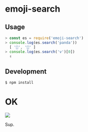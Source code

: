 # emoji-search

## Usage

```javascript
> const es = require('emoji-search')
> console.log(es.search('panda'))
  [ '🐼', '🎍' ]
> console.log(es.search('v')[0])
  ✌️
```

## Development

```
$ npm install
```

# OK

![](https://cl.ly/2e011s2B3m1E/Image%202016-09-17%20at%2010.44.25%20AM.gif)

Sup.
